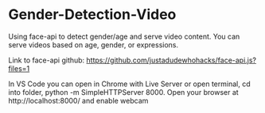 # Gender-Detection-Video
 Using face-api to detect gender/age and serve video content. You can serve videos based on age, gender, or expressions. 
 
 Link to face-api github: https://github.com/justadudewhohacks/face-api.js?files=1

In VS Code you can open in Chrome with Live Server or open terminal, cd into folder, python -m SimpleHTTPServer 8000. Open your browser at http://localhost:8000/ and enable webcam
